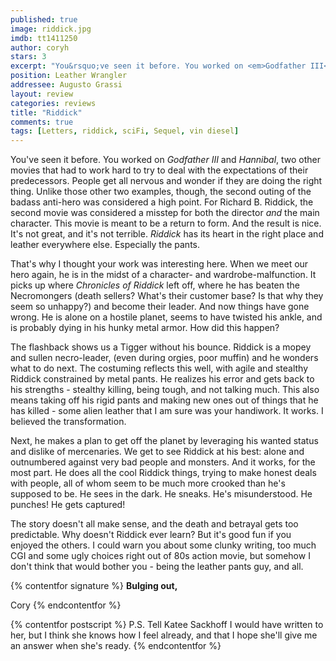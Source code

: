 ```yaml
---
published: true
image: riddick.jpg
imdb: tt1411250
author: coryh
stars: 3
excerpt: "You&rsquo;ve seen it before. You worked on <em>Godfather III</em> and <em>Hannibal</em>, two other movies that had to work hard to try to deal with the expectations of their predecessors. People get all nervous and wonder if they are doing the right thing. Unlike those other two examples, though, the second outing of the badass anti-hero was considered a high point. For Richard B. Riddick, the second movie was considered a misstep for both the director <em>and</em> the main character. This movie is meant to be a return to form. And the result is nice. It&rsquo;s not great, and it&rsquo;s not terrible. <em>Riddick</em> has its heart in the right place and leather everywhere else. Especially the pants."
position: Leather Wrangler
addressee: Augusto Grassi
layout: review
categories: reviews
title: "Riddick"
comments: true
tags: [Letters, riddick, sciFi, Sequel, vin diesel]
---
```

You've seen it before. You worked on _Godfather III_ and _Hannibal_, two other movies that had to work hard to try to deal with the expectations of their predecessors. People get all nervous and wonder if they are doing the right thing. Unlike those other two examples, though, the second outing of the badass anti-hero was considered a high point. For Richard B. Riddick, the second movie was considered a misstep for both the director _and_ the main character. This movie is meant to be a return to form. And the result is nice. It's not great, and it's not terrible. _Riddick_ has its heart in the right place and leather everywhere else. Especially the pants.

That's why I thought your work was interesting here. When we meet our hero again, he is in the midst of a character- and wardrobe-malfunction. It picks up where _Chronicles of Riddick_ left off, where he has beaten the Necromongers (death sellers? What's their customer base? Is that why they seem so unhappy?) and become their leader. And now things have gone wrong. He is alone on a hostile planet, seems to have twisted his ankle, and is probably dying in his hunky metal armor. How did this happen?

The flashback shows us a Tigger without his bounce. Riddick is a mopey and sullen necro-leader, (even during orgies, poor muffin) and he wonders what to do next. The costuming reflects this well, with agile and stealthy Riddick constrained by metal pants. He realizes his error and gets back to his strengths - stealthy killing, being tough, and not talking much. This also means taking off his rigid pants and making new ones out of things that he has killed - some alien leather that I am sure was your handiwork. It works. I believed the transformation.

Next, he makes a plan to get off the planet by leveraging his wanted status and dislike of mercenaries. We get to see Riddick at his best: alone and outnumbered against very bad people and monsters. And it works, for the most part. He does all the cool Riddick things, trying to make honest deals with people, all of whom seem to be much more crooked than he's supposed to be. He sees in the dark. He sneaks. He's misunderstood. He punches! He gets captured!

The story doesn't all make sense, and the death and betrayal gets too predictable. Why doesn't Riddick ever learn?  But it's good fun if you enjoyed the others. I could warn you about some clunky writing, too much CGI and some ugly choices right out of 80s action movie, but somehow I don't think that would bother you - being the leather pants guy, and all.

{% contentfor signature %}
**Bulging out,**

Cory
{% endcontentfor %}

{% contentfor postscript %}
P.S. Tell Katee Sackhoff I would have written to her, but I think she knows how I feel already, and that I hope she'll give me an answer when she's ready.
{% endcontentfor %}
